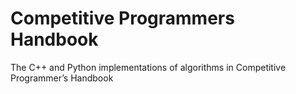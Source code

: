 # Competitive Programmers Handbook
The C++ and Python implementations of algorithms in Competitive Programmer’s Handbook
